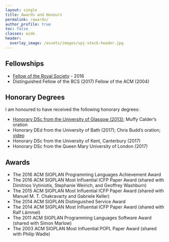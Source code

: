 ```yaml
---
layout: single
title: Awards and Honours
permalink: /awards/
author_profile: true
toc: false
classes: wide
header:
  overlay_image: /assets/images/spj-stock-header.jpg
---
```


## Fellowships

* [Fellow of the Royal Society](https://royalsociety.org/people/simon-peyton-jones-12889/) - 2016
* Distinguished Fellow of the BCS (2017) Fellow of the ACM (2004)

## Honorary Degrees

I am honoured to have received the following honorary degrees:
* [Honorary DSc from the University of Glasgow (2013)](https://www.gla.ac.uk/schools/computing/news/newsitem/?id=23); Muffy Calder’s oration
* Honorary DEd from the University of Bath (2017); Chris Budd’s oration; [video](https://vimeo.com/224453771)
* Honorary DSc from the University of Kent, Canterbury (2017)
* Honorary DSc from the Queen Mary University of London (2017)

## Awards

* The 2016 ACM SIGPLAN Programming Languages Achievement Award
* The 2016 ACM SIGPLAN Most Influential ICFP Paper Award (shared with Dimitrios Vytiniotis, Stephanie Weirich, and Geoffrey Washburn)
* The 2015 ACM SIGPLAN Most Influential ICFP Paper Award (shared with Manuel M. T. Chakravarty and Gabriele Keller)
* The 2014 ACM SIGPLAN Distinguished Service Award
* The 2014 ACM SIGPLAN Most Influential ICFP Paper Award (shared with Ralf Lämmel)
* The 2011 ACM SIGPLAN Programming Languages Software Award (shared with Simon Marlow)
* The 2003 ACM SIGPLAN Most Influential POPL Paper Award (shared with Philip Wadle)
